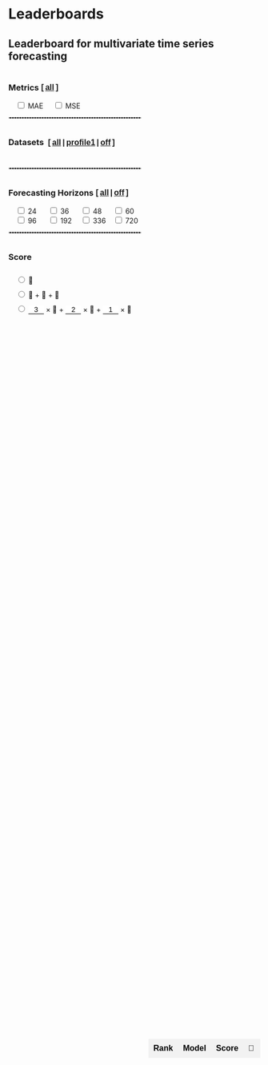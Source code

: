 # Leaderboards


<script src="https://cdnjs.cloudflare.com/ajax/libs/PapaParse/5.3.0/papaparse.min.js"></script>


## Leaderboard for multivariate time series forecasting



<script>
function displayResults(rankCounts, connectTexts, connectUrls, paperUrls, codeUrls,pub,bib,year,table,is_rank) {

    const tableBody = document.getElementById(table).getElementsByTagName('tbody')[0];
    tableBody.innerHTML = ''; // Clear existing table body
    
    rankCounts.sort((a, b) => {
        // 优先比较 rank4，降序排列
        if (b['rank4'] !== a['rank4']) {
          return b['rank4'] - a['rank4'];
        }

        // 如果 rank4 相同，比较 rank1，降序排列
        if (b['rank1'] !== a['rank1']) {
          return b['rank1'] - a['rank1'];
        }

        // 如果 rank1 也相同，比较 rank2，降序排列
        if (b['rank2'] !== a['rank2']) {
          return b['rank2'] - a['rank2'];
        }

        // 如果 rank2 也相同，比较 rank3，降序排列
        return b['rank3'] - a['rank3'];
      });


    var total = 0
    rankCounts.forEach(( counts, index) => {
    
        model = counts['model']
        total += counts['rank1']
        if (!is_rank)
        {
            index=''
        }
        const row = document.createElement('tr');
        row.innerHTML = `
            <td>${index+1}</td>
            <td>${model}</td>
            <td>${counts['rank4']}</td>
            <td>${counts['rank1']}</td>
            <td>${counts['rank2']}</td>
            <td>${counts['rank3']}</td>
            <td>
                <a href="${paperUrls[model]}"  target="_blank">paper</a>
            </td>
            <td>
             ${pub[model]} [<a href="${bib[model]}" target="_blank">bib</a>]
            </td>
            <td>
                ${year[model]}
            </td>
        `;
        tableBody.appendChild(row);
    });
    // console.log('rank1',total)
}

function phraseMultiTable(results, table, datasets,select_metrics,select_horizons,select_score) {
     // Prepare results
    const result = [];
    const data = results.data;

    // Extract new fields
    const connectTexts = {}, connectUrls = {}, paperUrls = {}, codeUrls = {}, pub = {}, year = {}, bib = {};
    
    // Extract metadata from the first seven rows
    for (let i = 0; i < 7; i++) {
        const row = data[i];
        for (const key in row) {
            if (key !== 'Dataset-Quantity-metrics') {
                if (i === 0) connectTexts[key] = row[key];
                if (i === 1) connectUrls[key] = row[key];
                if (i === 2) paperUrls[key] = row[key];
                if (i === 3) codeUrls[key] = row[key];
                if (i === 4) pub[key] = row[key];
                if (i === 5) bib[key] = row[key];
                if (i === 6) year[key] = row[key];
            }
        }
    }
    const all_datasets = new Set();
    
    // Loop through all rows in the data
    for (let i = 7; i < data.length; i++) {
        const row = data[i];
        
        // Check if 'Dataset-Quantity-metrics' exists and is not null
        if (row['Dataset-Quantity-metrics']) {
            all_datasets.add(row['Dataset-Quantity-metrics'].split('-')[0]);
        }
    }
    
    // Remove the first seven rows (metadata)
    const experimentData = data.slice(7);
    // console.log(experimentData)
      const filteredExperimentData = experimentData.filter(row => {
        if (row && row['Dataset-Quantity-metrics']) {
            const dataset = row['Dataset-Quantity-metrics'];
            var items = dataset.split('-')
            var metric = items[items.length - 1].toUpperCase()
            var horizon = items[items.length - 2]
            return dataset && datasets.includes(dataset.split('-')[0]) && select_metrics.includes(metric) && select_horizons.includes(horizon);
        }
        return false;
    });


    if (filteredExperimentData.length == 0 || datasets.length ==0)
    {
        const tableBody = document.getElementById('multivariateTable2').getElementsByTagName('tbody')[0];
       
        const modelColumns = Object.keys(experimentData[0]).slice(1);
        const rankCounts = {};
        modelColumns.forEach(model => {
            rankCounts[model] = {1: 0, 2: 0, 3: 0, 4: 0};
        });
         Object.entries(rankCounts).forEach(([model, values]) => {
        result.push({"model": model, 'rank1': values['1'], 'rank2': values['2'], 'rank3': values['3'], 'rank4': values['4']});
    });
    
        displayResults(result, connectTexts, connectUrls, paperUrls, codeUrls, pub, bib, year, table,false);
        return all_datasets;
    }
    // Identify model columns
    const modelColumns = Object.keys(filteredExperimentData[0]).slice(1);
    const rankCounts = {};
    modelColumns.forEach(model => {
        rankCounts[model] = {1: 0, 2: 0, 3: 0, 4: 0};
    });
    
    var socre31 =  document.getElementById('score/3/1');
    var socre32 =  document.getElementById('score/3/2');
    var socre33 =  document.getElementById('score/3/3');
    var v1=0,v2=0,v3=0
    if (socre31.value)
    {
        v1 =  parseFloat(socre31.value)
    }
    if (socre32.value)
    {
        v2 = parseFloat(socre32.value)
    }
    if (socre33.value)
    {
        v3 =  parseFloat(socre33.value)
    }
    // console.log(socre31.value,socre32.value,socre33.valuew)
    // Process filtered experiment data
    filteredExperimentData.forEach(row => {
        const validModels = modelColumns.filter(model => !isNaN(row[model]));
        validModels.sort((a, b) => row[a] - row[b]);
        validModels.slice(0, 4).forEach((model, index) => {
            rankCounts[model][index + 1]++;
        });
        validModels.forEach(model => {
            if (select_score[0] == '1' )
            {
                rankCounts[model][4] = rankCounts[model][1];
            }
            else if (select_score[0] == '2' )
            {
                rankCounts[model][4] = rankCounts[model][1] + rankCounts[model][2] + rankCounts[model][3];
            }
            else if (select_score[0] == '3' )
            {
                rankCounts[model][4] = parseFloat(( v1* rankCounts[model][1] + v2 * rankCounts[model][2] + v3* rankCounts[model][3]).toFixed(2))
            }
            
        });
    });

   
    Object.entries(rankCounts).forEach(([model, values]) => {
        result.push({"model": model, 'rank1': values['1'], 'rank2': values['2'], 'rank3': values['3'], 'rank4': values['4']});
    });
    
    // Display results
    displayResults(result, connectTexts, connectUrls, paperUrls, codeUrls, pub, bib, year, table,true);
    return all_datasets;
}


function populateCheckboxes(datasets) {
    const container = document.getElementById('dataset-container-mul');
    const groupedDatasets = {};

    datasets.forEach(dataset => {
        const [category, name] = dataset.split('/');
        if (!groupedDatasets[category]) {
            groupedDatasets[category] = [];
        }
        groupedDatasets[category].push(name);
    });
    
    groupedDatasets['Metrics'] = ['MAE', 'MSE'];
    
    const sortedCategories = Object.keys(groupedDatasets).sort((a, b) => groupedDatasets[b].length - groupedDatasets[a].length);
    
    sortedCategories.forEach(category => {
        const categoryDiv = document.createElement('div');
        categoryDiv.className = 'category';
    
        const categoryLabel = document.createElement('h3');
        const categoryCheckbox = document.createElement('input');
        categoryCheckbox.type = 'checkbox';
        categoryCheckbox.id = `select-all-${category}`;
        categoryCheckbox.addEventListener('change', () => toggleCategory(category, categoryCheckbox.checked));
    
        categoryLabel.appendChild(categoryCheckbox);
        categoryLabel.appendChild(document.createTextNode(` ${category}`));
        categoryDiv.appendChild(categoryLabel);
    
        const d = document.createElement('div');
        if (category == 'Metrics') {
            d.className = 'checkbox-wrapper1';
        }
        groupedDatasets[category].forEach(name => {
            name = name.replace('_', '-');
            const div = document.createElement('div');
            div.className = 'checkbox-item';
    
            const checkbox = document.createElement('input');
            checkbox.type = 'checkbox';
            checkbox.id = `${category}/${name}`;
            checkbox.value = `${category}/${name}`;
            checkbox.className = `checkbox-${category}`;
            checkbox.addEventListener('change', handleChildCheckboxChange);
    
            const label = document.createElement('label');
            label.htmlFor = `${category}/${name}`;
            label.textContent = name;
    
            div.appendChild(checkbox);
            div.appendChild(label);
            d.appendChild(div);
            categoryDiv.appendChild(d);
        });
        if (category == 'Metrics') {
            // let container1 = document.getElementById('dataset-container-mul-up');
            // container1.appendChild(categoryDiv);
        } else {
            container.appendChild(categoryDiv);
        }
    });
}

function updateP1checkbox()
{
    checked=true

    p1_dataset=['Traffic/Traffic', 'Energy/Solar','Health/ILI','select-all-Electricity','Environment/Weather','Economic/Exchange']
    
    p1_dataset.forEach(checkbox_id=>{
        var check_box = document.getElementById(checkbox_id)
        if(!check_box.checked)
        {
            checked=false
        }
    })
    category = 'Electricity'
    const checkboxes = document.querySelectorAll(`.checkbox-${category}`);
    checkboxes.forEach(checkbox => {
        if(!checkbox.checked)
        {
            checked=false
        }
    });
    
    check_box = document.getElementById('select-p1')
    check_box.checked = checked


}
function updateAllCheckbox() {
    // const container = document.getElementById('dataset-container-mul');
    // const checkboxes = container.querySelectorAll('input[type="checkbox"]');
    // const allChecked = Array.from(checkboxes).every(checkbox => checkbox.checked);
    // document.getElementById('select-all').checked = allChecked;
    // updateP1checkbox()
}
function toggleCategory(category, isChecked) {
    const checkbox = document.getElementById('select-all-' + category);
    checkbox.checked = isChecked;
    const checkboxes = document.querySelectorAll(`.checkbox-${category}`);
    checkboxes.forEach(checkbox => {
        checkbox.checked = isChecked;
    });
    updateAllCheckbox();
    submitSelection();  
}

function submitSelection() {
    const selectedDatasets = [];
    const checkboxes = document.querySelectorAll('.checkbox-container input[type="checkbox"]');
    checkboxes.forEach(checkbox => {
        if (checkbox.checked) {
            selectedDatasets.push(checkbox.value.replace('-','_'));
        }
    });

    select_metrics = []
    const checkboxes1 = document.querySelectorAll('#dataset-container-mul-up input[type="checkbox"]');
    checkboxes1.forEach(checkbox => {
        if (checkbox.checked) {
            items = checkbox.value.split('/')
            if (items.length == 2) {
                select_metrics.push(items[1])
            }
        }
    }); 
    
    select_horizons = []
    const checkboxes2 = document.querySelectorAll('#dataset-container-mul-down input[type="checkbox"]');
    checkboxes2.forEach(checkbox => {
        if (checkbox.checked) {
            items = checkbox.value.split('/')
            if (items.length == 2) {
                select_horizons.push(items[1])
            }
        }
    });
    
    select_score = []
    const checkboxes3 = document.querySelectorAll('#dataset-container-mul-down1 input[type="radio"]');
    checkboxes3.forEach(checkbox => {
        if (checkbox.checked) {
            items = checkbox.value.split('/')
            if (items.length == 2) {
                select_score.push(items[1])
            }
        }
    }); 

    fetch('multivariate_total.csv')
        .then(response => response.text())
        .then(text => Papa.parse(text, {
            header: true,
            dynamicTyping: true,
            complete: function (results) {
                phraseMultiTable(results, 'multivariateTable2', selectedDatasets, select_metrics, select_horizons, select_score)
            }
        }));
}

function updateParentCheckbox(category) {
    const checkboxes = document.querySelectorAll(`.checkbox-${category}`);
    const allChecked = Array.from(checkboxes).every(checkbox => checkbox.checked);
    document.getElementById(`select-all-${category}`).checked = allChecked;
}

function handleChildCheckboxChange(event) {
    const checkbox = event.target;
    const category = checkbox.className.split('-')[1];
    if (category != 'Score')
    {
        updateParentCheckbox(category);
        updateAllCheckbox();
        
    }
    else
    {
        checkbox.checked = true
        var id = checkbox.value
        for (let i1 = 1; i1 < 4; i1++) {
            const scoreBox = document.getElementById(`Score/${i1}`);
            if (scoreBox.value!=id) {
                scoreBox.checked = false;
            }
        }
    }
    submitSelection();
}


function toggleSelectAll(selectAllCheckbox) {
    const container = document.getElementById('all');
    const checkboxes = container.querySelectorAll('input[type="checkbox"]');
    checkboxes.forEach(checkbox => {
        checkbox.checked = selectAllCheckbox;
    });
    submitSelection(); // 调用submitSelection来处理选中的数据
}

fetch('multivariate_total.csv')
    .then(response => response.text())
    .then(text => Papa.parse(text, {
        header: true,
        dynamicTyping: true,
        complete:function(results){
            populateCheckboxes(phraseMultiTable(results,'multivariateTable2',["Traffic","Solar","ILI","Electricity","Weather","Exchange","ETTm2","ETTm1","ETTh2","ETTh1","AQShunyi","AQWan","NN5","Wike2000","Wind","ZafNoo","CzeLan","Covid19","NASDAQ","NYSE","FRED","PEMS04","PEMS","METR","PEMS08"]))
            const selectAllCheckbox = document.getElementById('select-all');
            if (selectAllCheckbox) {
                selectAllCheckbox.checked = true;
                toggleSelectAll(selectAllCheckbox.checked); // Ensure all individual checkboxes are also checked
            }
            
            setContainerHeight()
            toggleCategory('Metrics',true)
            toggleCategory('Horizons',true)
            document.getElementById(`Score/1`).checked = true
            document.getElementById(`Score/2`).checked = false
            document.getElementById(`Score/3`).checked = false
            submitSelection()
        } 
    }));

function p1(checked)
{
    toggleSelectAll(false)
    p1_dataset=['Traffic/Traffic', 'Energy/Solar','Health/ILI','select-all-Electricity','Environment/Weather','Economic/Exchange']

    p1_dataset.forEach(checkbox_id=>{
        var check_box = document.getElementById(checkbox_id)
        check_box.checked = checked;
    })
    toggleCategory('Electricity', checked) 
    submitSelection()
}
function setContainerHeight() {
    // const tableContainer = document.querySelector('#table-container1');
    // const mainContainer = document.querySelector('#main-container1');
    // mainContainer.style.height = tableContainer.offsetHeight + 'px';

    // const tableContainer = document.querySelector('#table-container1');
    // const mainContainer = document.querySelector('#main-container1');
    // mainContainer.style.height = tableContainer.offsetHeight + 'px';
}
let lastValidValue = '';
function validateInput(input) {
    let value = input.value;

    // 保存光标位置
    const cursorPos = input.selectionStart;
    
    // 处理整数和小数部分
    let [integerPart, decimalPart] = value.split('.');
    

    // 处理整数部分：去除前导零并限制最大两位数
    
    // 去除前导零
    if (integerPart.length > 1) {
        integerPart = integerPart.replace(/^0+/, ''); 
    }
    
    // 处理小数部分：限制最多两位
    if (decimalPart) {
        decimalPart = decimalPart.slice(0, 2);
    }
    
    // 合并整数部分和小数部分
    let newValue = integerPart;
    if (decimalPart) {
        newValue += '.' + decimalPart;
    }
    
    // 如果小数点后有数字，但是小数点前的数字部分为空，应至少显示 `0`
    if (newValue === '' || newValue === '.') {
        newValue = '0';
    }
    
    // 验证并更新输入值
    if (newValue !== value) {
        input.value = newValue;
    }
    
    // 更新最后一个有效值
    lastValidValue = input.value;
    
    // 恢复光标的位置
    // input.setSelectionRange(cursorPos, cursorPos);
    submitSelection()
}


function findBottomThreeKeys(obj) {
    let minKey = null;
    let secondMinKey = null;
    let thirdMinKey = null;
    let minValue = Infinity;
    let secondMinValue = Infinity;
    let thirdMinValue = Infinity;

    for (const [key, value] of Object.entries(obj)) {
        if (typeof value === 'number') {
            if (value < minValue) {
                // 更新第三小值和键
                thirdMinValue = secondMinValue;
                thirdMinKey = secondMinKey;
                // 更新第二小值和键
                secondMinValue = minValue;
                secondMinKey = minKey;
                // 更新最小值和键
                minValue = value;
                minKey = key;
            } else if (value < secondMinValue) {
                // 更新第三小值和键
                thirdMinValue = secondMinValue;
                thirdMinKey = secondMinKey;
                // 更新第二小值和键
                secondMinValue = value;
                secondMinKey = key;
            } else if (value < thirdMinValue) {
                // 更新第三小值和键
                thirdMinValue = value;
                thirdMinKey = key;
            }
        }
    }

    return {
        minKey,
        secondMinKey,
        thirdMinKey,
    };
}
function format(num)
{
  if (typeof(num)!='number')
  {
    return 'NaN'
  }else
  {
    return num.toFixed(3)
  }
}
function displayResults11(rankCounts, connectTexts, connectUrls, paperUrls, codeUrls,pub,bib,year,table,is_rank) {

    const tableHeadr = document.getElementById(table).getElementsByTagName('thead')[0];
    const tableBody = document.getElementById(table).getElementsByTagName('tbody')[0];

    const rowHeadr = document.createElement('tr');
    const rowHeadrYear = document.createElement('tr');
    const rowHeadr2 = document.createElement('tr');
    models = []
    year.forEach((res) =>{
        key = res[0]

        if (key!='Dataset-Quantity-metrics')
        {
            models.push(key)
            const th = document.createElement('th');
            if (key=='Non-stationary Transformer')
            {
                th.innerHTML='Stationary'
            }else if (key=='Linear Regression')
            {
                th.innerHTML='LR'
            }else
            {
                th.innerHTML = key
            }
            th.style='padding-bottom:5px'
            th.colSpan  = 2
            rowHeadr.appendChild(th)
        }else
        {
          const th = document.createElement('th');
            th.innerHTML = 'Model'
            th.className='sticky-col-header sticky-col2'
            th.style='left:0;vertical-align: middle;'
            th.colSpan  = 2
            th.rowSpan  = 2
            rowHeadr.appendChild(th)
        }
        })
    
    rowHeadr.className='sticky-th'
    rowHeadr.style='z-index:3'
    rowHeadrYear.className='sticky-th'
    rowHeadrYear.style='top:37.4px;font-size:14px' 
    rowHeadr2.className='sticky-th'
    rowHeadr2.style='top:62.4px;box-shadow: rgba(0, 0, 0, 0.4) 0px 2px 3px -2px;' 
    year.forEach((res) =>{

       
        key = res[0]
        if (key!='Dataset-Quantity-metrics')
        {
            const thYear = document.createElement('th');
            thYear.style='padding:0px;height:25px'
            thYear.innerHTML = res[1]
            thYear.colSpan  = 2
            rowHeadrYear.appendChild(thYear)

            const th1 = document.createElement('th');
            const th2 = document.createElement('th');
            th1.innerHTML = 'mse'
            th2.innerHTML = 'mae'
            rowHeadr2.appendChild(th1)
            rowHeadr2.appendChild(th2)
        }else
        {
            const th = document.createElement('th');
            th.innerHTML = 'Metrics'
            th.className='sticky-col-header sticky-col2'
            th.style='left:0'
            th.colSpan  = 2
            rowHeadr2.appendChild(th)
        }
        })


    tableHeadr.appendChild(rowHeadr)
    tableHeadr.appendChild(rowHeadrYear)
    tableHeadr.appendChild(rowHeadr2)
    
    for (let i = 0; i < rankCounts.length; i += 2) {
      if (i + 1 < rankCounts.length) {
      const row = document.createElement('tr');
      result_mae = rankCounts[i]
      result_mse = rankCounts[i+1]
      mae_sort = findBottomThreeKeys(result_mae)
      mse_sort = findBottomThreeKeys(result_mse)
       year.forEach((res)=>{
        key = res[0]
        if (key=='Dataset-Quantity-metrics')
        {
          const td1 = document.createElement('td');
          const div1 = document.createElement('div');
          const td2 = document.createElement('td');
          dataset = result_mae[key].split('/')[1]
          content = dataset.split('-')
          if (i %8 ==0)
          {
            div1 .innerHTML = content[0].replace('_','-')
            if (i%16==0)
            {
              div1.style=' writing-mode: vertical-rl; transform: rotate(180deg);margin:auto;text-rendering: geometricPrecision; -webkit-font-smoothing: antialiased;-moz-osx-font-smoothing: grayscale;width: 20px '
              td1.style='background-color: #f2f2f2;'
            }else
            {
              div1.style=' writing-mode: vertical-rl; transform: rotate(180deg);margin:auto;text-rendering: geometricPrecision; -webkit-font-smoothing: antialiased;-moz-osx-font-smoothing: grayscale; width: 20px '
              td2.style='background-color: #ffffff;'
            }
            td1.className='sticky-col'
            td1.rowSpan  = 4
            td1.appendChild(div1)
            row.appendChild(td1)
          }
          
          td2.innerHTML = content[1]

          td2.className='sticky-col2'
          if (i%4==0)
          {
            td2.style='background-color: #ffffff;'
          }else
          {
            td2.style='background-color: #f2f2f2;'
          }
          
          row.appendChild(td2)
        }else
        {
          const td1 = document.createElement('td');
          const td2 = document.createElement('td');
          if (key == mae_sort['minKey'])
          {
            td1.innerHTML = '<b>'+format(result_mae[key])+'</b>'
          }
          else if (key == mae_sort['thirdMinKey'])
          {
             td1.innerHTML = '<u>'+format(result_mae[key])+'</u>'
          }else if (key == mae_sort['secondMinKey'])
          {
             td1.innerHTML = '<p class="double-underline">'+format(result_mae[key])+'</p>'
          }
          else
          {
            td1.innerHTML = format(result_mae[key])
          }

          if (key == mse_sort['minKey'])
          {
            td2.innerHTML = '<b>'+format(result_mse[key])+'</b>'
          }
          else if (key == mse_sort['thirdMinKey'])
          {
             td2.innerHTML = '<u>'+format(result_mse[key])+'</u>'
          }else if (key == mse_sort['secondMinKey'])
          {
             td2.innerHTML = '<p class="double-underline">'+format(result_mse[key])+'</p>'
          }
          else
          {
            td2.innerHTML = format(result_mse[key])
          }

          row.appendChild(td2)
          row.appendChild(td1)
        }
        
      })
      tableBody.append(row)
      }
    };
}

function phraseMultiTable11(results, table) {
     // Prepare results
    const data = results.data;

    // Extract new fields
    var connectTexts = {}, connectUrls = {}, paperUrls = {}, codeUrls = {}, pub = {}, year = {}, bib = {};
    
    // Extract metadata from the first seven rows
    for (let i = 0; i < 7; i++) {
        const row = data[i];
        for (const key in row) {
            if (key !== 'Dataset-Quantity-metrics') {
                if (i === 0) connectTexts[key] = row[key];
                if (i === 1) connectUrls[key] = row[key];
                if (i === 2) paperUrls[key] = row[key];
                if (i === 3) codeUrls[key] = row[key];
                if (i === 4) pub[key] = row[key];
                if (i === 5) bib[key] = row[key];
                if (i === 6) year[key] = row[key];
            }
        }
    }
   
    // Remove the first seven rows (metadata)
    const experimentData = data.slice(7);
    year['Dataset-Quantity-metrics']=9999
    year = Object.entries(year);
    year.sort((a, b) => b[1] - a[1]);
    // Display results
    displayResults11(experimentData, connectTexts, connectUrls, paperUrls, codeUrls, pub, bib, year, table,true);
}
fetch('multivariate_total.csv')
    .then(response => response.text())
    .then(text => Papa.parse(text, {
        header: true,
        dynamicTyping: true,
        complete:function(results){
            phraseMultiTable11(results, 'multivariateTable211')
        } 
    }));
</script>
<style>
/* 基本表格样式 */
table.my-table2 {
  width: 100%;
  border-collapse: collapse;
  font-family: Arial, sans-serif;
  border: none; /* 去除表格边框 */
  padding:0;
  margin:0
}

/* 表头样式 */
table.my-table2 th {
  background-color: #f2f2f2; /* 表头背景色（奇数行浅灰色） */
  color: black; /* 表头文字颜色 */
  font-weight: bold; /* 表头字体加粗 */
  padding: 10px; /* 调整表头内边距 */
  text-align: center; /* 居中对齐 */
   white-space: nowrap; /* 防止文本换行 */
  border: none;
}

/* 偶数行背景色 */
table.my-table2 tr:nth-child(odd) {
  background-color: #ffffff; /* 偶数行背景色（白色） */
}

/* 奇数行背景色 */
table.my-table2 tr:nth-child(even) {
  background-color: #f2f2f2; /* 奇数行背景色（浅灰色） */
}

/* 单元格样式 */
table.my-table2 td {
  padding: 8px; /* 调整单元格内边距 */
  text-align: center; /* 居中对齐 */
  border: none; /* 去除单元格边框 */
  vertical-align: middle;
  /* white-space: nowrap; 防止文本换行 */
  /* overflow: hidden; 隐藏溢出内容
  text-overflow: ellipsis; 溢出内容显示省略号 */
  /* max-width: 200px; 设置单元格最大宽度
  position: relative; 设置相对定位以显示悬停内容 */
}

/* 第4列单独样式 */
table.my-table2 tr td:nth-child(4) {
  /* max-width: 150px; 设置第4列单元格最大宽度 */
}

/* 第2列单独样式 */
table.my-table2 tr td:nth-child(2) {
  /* max-width: 80px; 设置第2列单元格最大宽度 */
}

/* 第7列单独样式 */
table.my-table2 tr td:nth-child(7) {
  /* max-width: 100px; 设置第7列单元格最大宽度 */
}
.table-container {
  width: 100%; /* Adjust width as needed */
  max-width: 100%; /* Ensure it doesn't exceed the container width */
  /* Adjust height as needed */
  overflow-x: auto; /* Enable horizontal scroll */
  overflow-y: hidden; /* Enable vertical scroll */
  padding-left: 0px;
}
.table-container {
  width: 80%; /* Adjust width as needed */
  /* max-width: 100%; Ensure it doesn't exceed the container width */
  /* Adjust height as needed */
  overflow-x: auto; /* Enable horizontal scroll */
  margin:auto;
  overflow-y: hidden; /* Enable vertical scroll */
  display: flex;justify-content: LEFT;
}
 select {
    background-color: #f2f2f2; /* 表头背景色（奇数行浅灰色） */
    color: black; /* 表头文字颜色 */
    font-weight: bold; /* 表头字体加粗 */
    text-align: center; /* 居中对齐 */
    white-space: nowrap; /* 防止文本换行 */
    border: none;
    margin:auto;
    }
select:focus {
  border: none; /* 确保选中时没有边框 */
  outline: none; /* 确保选中时没有黑框 */
}
option
{
    padding:5px,0;
}
.checkbox-item
{
    margin-left:15px;
}
</style>

<style>
.main-container{
    display: flex;
    align-items: stretch; /* Stretch items to the same height */
    height: 100%;
}
.checkbox-container1
{
     display: grid;
    grid-template-columns: 1fr; /* 分为两列 */
    gap: 10px;
    padding-right: 20px; /* Add some space between checkboxes and table */
    overflow-y: auto; /* Enable vertical scroll if needed */
}
.checkbox-container {
 display: grid;
    grid-template-columns: 1fr 1fr; /* 分为两列 */
    gap: 10px;
    padding-right: 20px; /* Add some space between checkboxes and table */
    overflow-y: auto; /* Enable vertical scroll if needed */
}
.category h3 {
    display: flex;
    align-items: center;
}

.category {
    margin-bottom: 10px;
}
.checkbox-wrapper {
    display: flex;
    flex-direction: column;
    justify-content: flex-start;
    height: 100%;
    width:fit-content;
}
.article-entry h3{
    margin:0;
}
.all-checkbox {
    display: flex;
    align-items: center;
    margin-bottom: 10px; /* 在 "All" 复选框和其他复选框之间添加一些间距 */
}
.checkbox-wrapper1 {
    display: grid;
    grid-template-columns: 1.5fr 1.5fr;
    width:150px;

}

.checkbox-wrapper2 {
    display: grid;
    grid-template-columns: 1.5fr 1.5fr 1.5fr 1.5fr;
    width:260px;

}
.checkbox-wrapper3 {
    display: grid;
    grid-template-columns: 1;
    width:100%;

}
.checkbox-wrapper3 .checkbox-item
{
     margin-left:15px;
     margin-top:10px;
}
input[type="number"] {
    border: none; /* 去掉边框 */
    border-bottom: 1px solid #000; /* 底部添加一条横线 */
    outline: none;
    padding: 0px;
    /* padding-right: 0px;  */
    
    width: 31px;
    font-size:14px;
    /* text-align:right; */
    text-align:center;
}
input::-webkit-outer-spin-button,
input::-webkit-inner-spin-button {
    -webkit-appearance: none;
}
input[type="number"]{
    -moz-appearance: textfield;
}

</style>


<div class="main-container" id="main-container-mul">
  <div class="checkbox-wrapper">
    <div class="checkbox-container1" id="dataset-container-mul-up">
      <div class="category" style="margin-bottom:0px">
        <h3>
          <input type="checkbox" id="select-all-Metrics" style='display:none' onchange="toggleCategory('Metrics', this.checked)">
          Metrics
          <b style="font: 16px 'Microsoft YaHei', Verdana, sans-serif; font-weight:bold"> [<a href="javascript:void(0);" onclick="toggleCategory('Metrics', true)" style="padding:0 3px">all</a>]</b>
        </h3>
        <div class="checkbox-wrapper1">
          <div class="checkbox-item">
            <input type="checkbox" id="Metrics/MAE" value="Metrics/MAE" onchange="handleChildCheckboxChange(event)" class="checkbox-Metrics">
            <label for="Metrics/MAE">MAE</label>
          </div>
          <div class="checkbox-item">
            <input type="checkbox" id="Metrics/MSE" value="Metrics/MSE" onchange="handleChildCheckboxChange(event)" class="checkbox-Metrics">
            <label for="Metrics/MSE">MSE</label>
          </div>
        </div>
      </div>
    </div>
    <div style='width:95%'>
      <hr style="border:1px dashed #ddd">
    </div>
    <div id='all'>
      <div class='checkbox-container'>
        <div class="all-checkbox">
          <input type="checkbox" id="select-all" onclick="toggleSelectAll(this.checked)" style="display:none">
          <label for="select-all">
            <h3 style="white-space:nowrap">Datasets
              <b style="font: 16px 'Microsoft YaHei', Verdana, sans-serif; font-weight:bold"> [<a href="javascript:void(0);" onclick="toggleSelectAll(true)" style="padding:0 3px">all</a>|<a href="javascript:void(0);" onclick="p1(true)" style="padding:0 3px">profile1</a>|<a href="javascript:void(0);" onclick="toggleSelectAll(false)" style="padding:0 3px">off</a>]</b>
            </h3>
          </label>
        </div>
      </div>
      <div class="checkbox-container" id="dataset-container-mul"></div>
    </div>
    <div style='width:95%'>
      <hr style="border:1px dashed #ddd">
    </div>
    <div class="checkbox-container1" id="dataset-container-mul-down">
      <div class="category" style="margin-bottom:0px">
        <h3>
          <input type="checkbox" id="select-all-Horizons" style='display:none' onchange="toggleCategory('Horizons', this.checked)">
          Forecasting Horizons
          <b style="font: 16px 'Microsoft YaHei', Verdana, sans-serif; font-weight:bold"> [<a href="javascript:void(0);" onclick="toggleCategory('Horizons', true)" style="padding:0 3px">all</a>|<a href="javascript:void(0);" onclick="toggleCategory('Horizons', false)" style="padding:0 3px">off</a>]</b>
        </h3>
        <div class="checkbox-wrapper2">
          <div class="checkbox-item">
            <input type="checkbox" id="Horizons/24" value="Horizons/24" onchange="handleChildCheckboxChange(event)" class="checkbox-Horizons">
            <label for="Horizons/24">24</label>
          </div>
          <div class="checkbox-item">
            <input type="checkbox" id="Horizons/36" value="Horizons/36" onchange="handleChildCheckboxChange(event)" class="checkbox-Horizons">
            <label for="Horizons/36">36</label>
          </div>
          <div class="checkbox-item">
            <input type="checkbox" id="Horizons/48" value="Horizons/48" onchange="handleChildCheckboxChange(event)" class="checkbox-Horizons">
            <label for="Horizons/48">48</label>
          </div>
          <div class="checkbox-item">
            <input type="checkbox" id="Horizons/60" value="Horizons/60" onchange="handleChildCheckboxChange(event)" class="checkbox-Horizons">
            <label for="Horizons/60">60</label>
          </div>
          <div class="checkbox-item">
            <input type="checkbox" id="Horizons/96" value="Horizons/96" onchange="handleChildCheckboxChange(event)" class="checkbox-Horizons">
            <label for="Horizons/96">96</label>
          </div>
          <div class="checkbox-item">
            <input type="checkbox" id="Horizons/192" value="Horizons/192" onchange="handleChildCheckboxChange(event)" class="checkbox-Horizons">
            <label for="Horizons/192">192</label>
          </div>
          <div class="checkbox-item">
            <input type="checkbox" id="Horizons/336" value="Horizons/336" onchange="handleChildCheckboxChange(event)" class="checkbox-Horizons">
            <label for="Horizons/336">336</label>
          </div>
          <div class="checkbox-item">
            <input type="checkbox" id="Horizons/720" value="Horizons/720" onchange="handleChildCheckboxChange(event)" class="checkbox-Horizons">
            <label for="Horizons/720">720</label>
          </div>
        </div>
      </div>
    </div>
    <div style='width:95%'>
      <hr style="border:1px dashed #ddd">
    </div>
    <div class="checkbox-container1" id="dataset-container-mul-down1">
      <div class="category" style="margin-bottom:0px">
        <h3>
          <input type="checkbox" id="select-all-Score" style='display:none' onchange="toggleCategory('Score', this.checked)">
          Score
        </h3>
        <div class="checkbox-wrapper3">
          <div class="checkbox-item">
            <input type="radio" id="Score/1" value="Score/1" onchange="handleChildCheckboxChange(event)" class="checkbox-Score">
            <label for="Score/1">🥇</label>
          </div>
          <div class="checkbox-item">
            <input type="radio" id="Score/2" value="Score/2" onchange="handleChildCheckboxChange(event)" class="checkbox-Score">
            <label for="Score/2">🥇 + 🥈 + 🥉</label>
          </div>
          <div class="checkbox-item" style="flex-wrap:nowrap;">
            <input type="radio" id="Score/3" value="Score/3" onchange="handleChildCheckboxChange(event)" class="checkbox-Score">
            <label for="Score/3">
            <input type="number" id="score/3/1" name="score/3/1" value="3" oninput="validateInput(this)"> × 🥇 + 
            <input type="number" id="score/3/2" name="score/3/2" value="2" oninput="validateInput(this)"> × 🥈 + 
            <input type="number" id="score/3/3" name="score/3/3" value="1" oninput="validateInput(this)"> × 🥉</label>
          </div>
        </div>
      </div>
    </div>
  </div>
  <div style="width:100%" class="table-container" id='table-container-mul'>
    <table id="multivariateTable2" class="my-table2">
      <thead>
        <tr>
          <th>Rank</th>
          <th>Model</th>
          <th>Score</th>
          <th>🥇</th>
          <th>🥈</th>
          <th>🥉</th>
          <th>Paper</th>
          <!-- <th>Code</th> -->
          <th>Publication</th>
          <th>Year</th>
          <!-- <th>Contact</th> -->
        </tr>
      </thead>
      <tbody>
      </tbody>
    </table>
  </div>
</div>


### Rules:

- For multivariate forecasting algorithms, we consider 25 datasets and 2 error metrics, i.e., MAE and MSE. For each dataset, we consider 4 forecasting horizons. This gives 200 (25 * 4 * 2) unique evaluation settings ([click here](../200seetings) for details), [click here](./#Multivariate-forecasting-results) to see the detailed results, [click here](./MTSF_RESULTS.csv) to download detailed evaluation results for each of the 25 multivariate time series.

- For each forecasting algorithm, we count the number of times that the algorithm receives the gold, silver, and bronze medals, i.e., having the lowest, 2nd lowest, and 3rd lowest errors, shown as 🥇, 🥈, and 🥉, respectively. 

- We provide three different types of scores for ranking the forecasting algorithms. First, the scores equal to the numbers of gold medals. Second, the scores are the sum of the numbers of gold, silver, and bronze medals. Third, the scores are the weighted sum of the gold, silver, and bronze medals, where the weights can be customized. The larger the score, the higher the ranking.
- Profile1 refers to a subset of ten datasets commonly used in recent literature, including Electricity, ETTm1, ETTm2, ETTh1, ETTh2, Traffic, Solar, Weather, ILI, and Exchange. 

<div style="height:30px"></div>

### Multivariate forecasting results

<div style="height:10px"></div>

<div class="main-container">
  <div style="width:100%;overflow-y:auto;height:800px" class="table-container">
    <table id="multivariateTable211" class="my-table2">
      <thead>
      </thead>
      <tbody>
      </tbody>
    </table>
  </div>
</div>
<style>
.sticky-col{
            background-color: white;
            position: sticky;
            left: 0; /* 固定在左侧 */
            z-index: 1;/* 设定堆叠顺序 */
            /* box-shadow: rgba(0, 0, 0, 0.4) -2px 0px 3px -1px; */
        }
/* 确保交叉单元格的堆叠顺序 */
.sticky-col-header {
    z-index: 3;
}
.sticky-th {
      position: sticky;
      top: 0; /* 固定在顶部 */
      z-index: 2; /* 设定堆叠顺序 */
        }
.double-underline {
            position: relative;
            display: inline-block;
            /* font: inherit; 继承父元素的字体样式 */
        }
        .double-underline::after,
        .double-underline::before {
            content: '';
            position: absolute;
            left: 0;
            right: 0;
            height: 1px; /* 下划线的厚度 */
            background-color: black; /* 下划线的颜色 */
        }
        .double-underline::before {
            bottom: 3px; /* 第一条下划线的位置 */
        }
        .double-underline::after {
            bottom: 0px; /* 第二条下划线的位置 */
        }
    .sticky-col2 {
            position: sticky;
            left: 36px; /* 根据第一列的宽度设置 */
            z-index: 1;
            background-color: #fff;
        }
.sticky-col2::after {
    content: '';
    position: absolute;
    top: 0;
    right: 0px; /* 调整阴影位置 */
    width: 5px;
    height: 105%;
    box-shadow: 2px 0 3px -2px rgba(0, 0, 0, 0.4); /* 右侧阴影 */
}

</style>